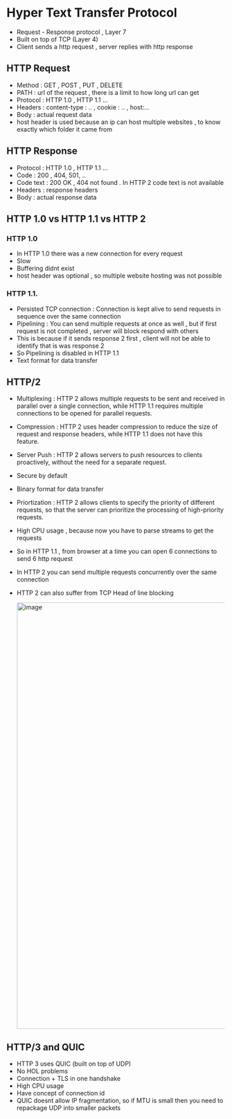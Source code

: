 # Hyper Text Transfer Protocol 

* Request - Response protocol , Layer 7 
* Built on top of TCP (Layer 4)
* Client sends a http request , server replies with http response

## HTTP Request 

* Method : GET , POST , PUT , DELETE 
* PATH : url of the request , there is a limit to how long url can get
* Protocol : HTTP 1.0 , HTTP 1.1 ...
* Headers : content-type : .. , cookie : .. , host:...
* Body : actual request data 
* host header is used because an ip can host multiple websites , to know exactly which folder it came from


## HTTP Response

* Protocol : HTTP 1.0 , HTTP 1.1 ...
* Code : 200 , 404, 501, ..
* Code text : 200 OK , 404 not found . In HTTP 2 code text is not available
* Headers : response headers
* Body : actual response data 

## HTTP 1.0 vs HTTP 1.1 vs HTTP 2

### HTTP 1.0
* In HTTP 1.0 there was a new connection for every request 
* Slow
* Buffering didnt exist
* host header was optional , so multiple website hosting was not possible

### HTTP 1.1.

* Persisted TCP connection : Connection is kept alive to send requests in sequence over the same connection
* Pipelining : You can send multiple requests at once as well , but if first request is not completed , server will block respond with others
* This is because if it sends response 2 first , client will not be able to identify that is was response 2
* So Pipelining is disabled in HTTP 1.1
* Text format for data transfer


## HTTP/2
* Multiplexing : HTTP 2 allows multiple requests to be sent and received in parallel over a single connection, while HTTP 1.1 requires multiple connections to be opened for parallel requests.
* Compression : HTTP 2 uses header compression to reduce the size of request and response headers, while HTTP 1.1 does not have this feature.
* Server Push : HTTP 2 allows servers to push resources to clients proactively, without the need for a separate request.
* Secure by default 
* Binary format for data transfer
* Priortization : HTTP 2 allows clients to specify the priority of different requests, so that the server can prioritize the processing of high-priority requests.
* High CPU usage , because now you have to parse streams to get the requests 
* So in HTTP 1.1 , from browser at a time you can open 6 connections to send 6 http request
* In HTTP 2 you can send multiple requests concurrently over the same connection 
* HTTP 2 can also suffer from TCP Head of line blocking 

    
  <img width="985" alt="image" src="https://user-images.githubusercontent.com/29726341/217308826-88221d0d-a0fa-4d56-a620-39fcd6436f63.png">


## HTTP/3 and QUIC 

* HTTP 3 uses QUIC (built on top of UDP)
* No HOL problems 
* Connection + TLS in one handshake 
* High CPU usage
* Have concept of connection id
* QUIC doesnt allow IP fragmentation, so if MTU is small then you need to repackage UDP into smaller packets


